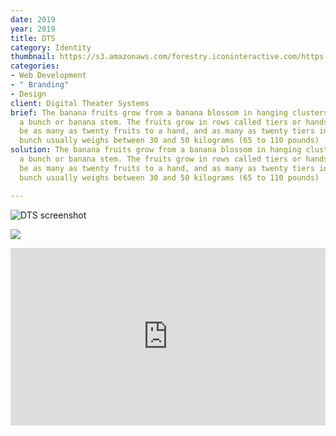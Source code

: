 ```yaml
---
date: 2019
year: 2019
title: DTS
category: Identity
thumbnail: https://s3.amazonaws.com/forestry.iconinteractive.com/https://s3.amazonaws.com/forestry.iconinteractive.com/DTS.006.jpeg
categories:
- Web Development
- " Branding"
- Design
client: Digital Theater Systems
brief: The banana fruits grow from a banana blossom in hanging clusters, also called
  a bunch or banana stem. The fruits grow in rows called tiers or hands. There can
  be as many as twenty fruits to a hand, and as many as twenty tiers in a bunch. A
  bunch usually weighs between 30 and 50 kilograms (65 to 110 pounds)
solution: The banana fruits grow from a banana blossom in hanging clusters, also called
  a bunch or banana stem. The fruits grow in rows called tiers or hands. There can
  be as many as twenty fruits to a hand, and as many as twenty tiers in a bunch. A
  bunch usually weighs between 30 and 50 kilograms (65 to 110 pounds)

---
```

![DTS screenshot](https://s3.amazonaws.com/forestry.iconinteractive.com/DTS.003.jpeg)

![](https://s3.amazonaws.com/forestry.iconinteractive.com/https://s3.amazonaws.com/forestry.iconinteractive.com/DTS.006.jpeg)

<div style="padding:56.25% 0 0 0;position:relative;"><iframe src="https://player.vimeo.com/video/367782756?autoplay=1&loop=1&title=0&byline=0&portrait=0" style="position:absolute;top:0;left:0;width:100%;height:100%;" frameborder="0" allow="autoplay; fullscreen" allowfullscreen></iframe></div><script src="https://player.vimeo.com/api/player.js"></script>